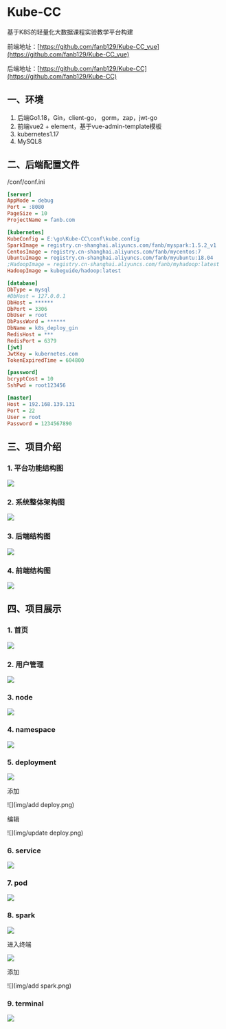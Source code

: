 # Kube-CC
基于K8S的轻量化大数据课程实验教学平台构建

前端地址：[https://github.com/fanb129/Kube-CC_vue](https://github.com/fanb129/Kube-CC_vue)

后端地址：[https://github.com/fanb129/Kube-CC](https://github.com/fanb129/Kube-CC)



## 一、环境

1. 后端Go1.18，Gin，client-go， gorm，zap，jwt-go
2. 前端vue2 + element，基于vue-admin-template模板
3. kubernetes1.17
4. MySQL8

## 二、后端配置文件

/conf/conf.ini

```ini
[server]
AppMode = debug
Port = :8080
PageSize = 10
ProjectName = fanb.com

[kubernetes]
KubeConfig = E:\go\Kube-CC\conf\kube.config
SparkImage = registry.cn-shanghai.aliyuncs.com/fanb/myspark:1.5.2_v1
CentosImage = registry.cn-shanghai.aliyuncs.com/fanb/mycentos:7
UbuntuImage = registry.cn-shanghai.aliyuncs.com/fanb/myubuntu:18.04
;HadoopImage = registry.cn-shanghai.aliyuncs.com/fanb/myhadoop:latest
HadoopImage = kubeguide/hadoop:latest

[database]
DbType = mysql
#DbHost = 127.0.0.1
DbHost = ******
DbPort = 3306
DbUser = root
DbPassWord = ******
DbName = k8s_deploy_gin
RedisHost = ***
RedisPort = 6379
[jwt]
JwtKey = kubernetes.com
TokenExpiredTime = 604800

[password]
bcryptCost = 10
SshPwd = root123456

[master]
Host = 192.168.139.131
Port = 22
User = root
Password = 1234567890
```

## 三、项目介绍

### 1. 平台功能结构图

![](img/功能结构图.png) 

### 2. 系统整体架构图

![](img/整体架构图.png) 

### 3. 后端结构图

![](img/后端结构.png) 

### 4. 前端结构图

![](img/前端结构.png) 



## 四、项目展示

### 1. 首页

![](img/首页.png)

### 2. 用户管理

![](img/user.png)

### 3. node

![](img/node.png)

### 4. namespace

![](img/ns.png)

### 5. deployment

![](img/deploy.png)

添加

![](img/add deploy.png)

编辑

![](img/update deploy.png)

### 6. service

![](img/service.png)

### 7. pod

![](img/pod.png)

### 8. spark

![](img/spark.png)

进入终端

![](img/spark-console.png)

添加

![](img/add spark.png) 

### 9. terminal

![](img/terminal.png)
